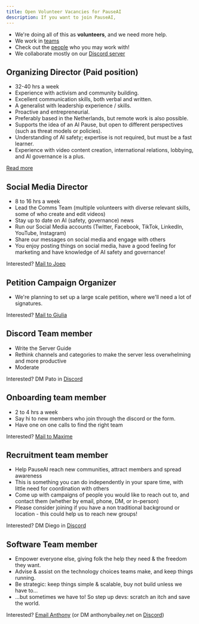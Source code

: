 ```yaml
---
title: Open Volunteer Vacancies for PauseAI
description: If you want to join PauseAI,
---
```


- We're doing all of this as **volunteers**, and we need more help.
- We work in [teams](/teams)
- Check out the [people](/people) who you may work with!
- We collaborate mostly on our [Discord server](https://discord.gg/2XXWXvErfA)

## Organizing Director (Paid position)

- 32-40 hrs a week
- Experience with activism and community building.
- Excellent communication skills, both verbal and written.
- A generalist with leadership experience / skills.
- Proactive and entrepreneurial.
- Preferably based in the Netherlands, but remote work is also possible.
- Supports the idea of an AI Pause, but open to different perspectives (such as threat models or policies).
- Understanding of AI safety; expertise is not required, but must be a fast learner.
- Experience with video content creation, international relations, lobbying, and AI governance is a plus.

[Read more](/2024-vacancy-organizing-director)

## Social Media Director

- 8 to 16 hrs a week
- Lead the Comms Team (multiple volunteers with diverse relevant skills, some of who create and edit videos)
- Stay up to date on AI (safety, governance) news
- Run our Social Media accounts (Twitter, Facebook, TikTok, LinkedIn, YouTube, Instagram)
- Share our messages on social media and engage with others
- You enjoy posting things on social media, have a good feeling for marketing and have knowledge of AI safety and governance!

Interested? [Mail to Joep](mailto:joep@pauseai.info)

## Petition Campaign Organizer

- We're planning to set up a large scale petition, where we'll need a lot of signatures.

Interested? [Mail to Giulia](mailto:giulia@pausai.info)

## Discord Team member

- Write the Server Guide
- Rethink channels and categories to make the server less overwhelming and more productive
- Moderate

Interested? DM Pato in [Discord](https://discord.gg/y9hdAjD83e)

## Onboarding team member

- 2 to 4 hrs a week
- Say hi to new members who join through the discord or the form.
- Have one on one calls to find the right team

Interested? [Mail to Maxime](mailto:maxime@pausai.info)

## Recruitment team member

- Help PauseAI reach new communities, attract members and spread awareness
- This is something you can do independently in your spare time, with little need for coordination with others
- Come up with campaigns of people you would like to reach out to, and contact them (whether by email, phone, DM, or in-person)
- Please consider joining if you have a non traditional background or location - this could help us to reach new groups!

Interested? DM Diego in [Discord](https://discord.gg/y9hdAjD83e)

## Software Team member

- Empower everyone else, giving folk the help they need &amp; the freedom they want.
- Advise &amp; assist on the technology choices teams make, and keep things running.
- Be strategic: keep things simple &amp; scalable, buy not build unless we have to...
- ...but sometimes we have to! So step up devs: scratch an itch and save the world.

Interested? [Email Anthony](mailto:anthony@pausai.info) (or DM anthonybailey.net on [Discord](https://discord.gg/y9hdAjD83e))
